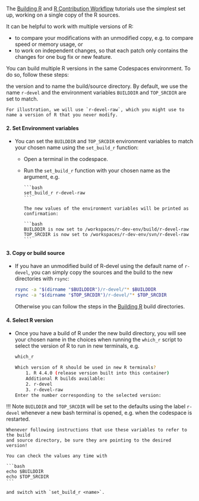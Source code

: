 The [Building R](./building_r.md) and [R Contribution Workflow](./building_r.md)
tutorials use the simplest set up, working on a single copy of the R sources.

It can be helpful to work with multiple versions of R:

- to compare your modifications with an unmodified copy, e.g. to compare speed
    or memory usage, or
- to work on independent changes, so that each patch only contains the changes
    for one bug fix or new feature.

You can build multiple R versions in the same Codespaces environment.
To do so, follow these steps:

the version and to name the build/source directory. By default, we
use the name `r-devel` and the environment variables `BUILDDIR` and
`TOP_SRCDIR` are set to match.

    For illustration, we will use `r-devel-raw`, which you might use to
    name a version of R that you never modify.

#### 2.  Set Environment variables

- You can set the `BUILDDIR` and `TOP_SRCDIR` environment variables to
  match your chosen name using the `set_build_r` function:
  - Open  a terminal in the codespace.

  - Run the `set_build_r` function with your chosen name as the argument, e.g.

        ```bash
        set_build_r r-devel-raw
        ```

        The new values of the environment variables will be printed as
        confirmation:

        ```bash
        BUILDDIR is now set to /workspaces/r-dev-env/build/r-devel-raw
        TOP_SRCDIR is now set to /workspaces/r-dev-env/svn/r-devel-raw
        ```

#### 3.  Copy or build source

- If you have an unmodified build of R-devel using the default name of
  `r-devel`, you can simply copy the sources and the build to the new
  directories with `rsync`:

    ```bash
    rsync -a "$(dirname "$BUILDDIR")/r-devel/"* $BUILDDIR
    rsync -a "$(dirname "$TOP_SRCDIR")/r-devel/"* $TOP_SRCDIR
    ```

  Otherwise you can follow the steps in the [Building R](./building_r.md)
  build directories.

#### 4.  Select R version


- Once you have a build of R under the new build directory, you will
  see your chosen name in the choices when running the `which_r` script to
  select the version of R to run in new terminals, e.g.

    ```bash
    which_r
    ```

    ```bash
    Which version of R should be used in new R terminals?
        1. R 4.4.0 (release version built into this container)
        Additional R builds available:
        2. r-devel
        3. r-devel-raw
    Enter the number corresponding to the selected version:
    ```

!!! Note
    `BUILDDIR` and `TOP_SRCDIR` will be set to the defaults using the label `r-devel`
    whenever a new bash terminal is opened, e.g. when the codespace is restarted.

    Whenever following instructions that use these variables to refer to the build
    and source directory, be sure they are pointing to the desired version!

    You can check the values any time with

    ```bash
    echo $BUILDDIR
    echo $TOP_SRCDIR
    ```

    and switch with `set_build_r <name>`.
